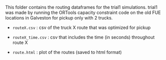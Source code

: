 This folder contains the routing dataframes for the trial1 simulations. trial1 was made by running the ORTools capacity constraint code on the old FUE locations in Galveston for pickup only with 2 trucks.


*  `routeX.csv` : csv of the truck X route that was optimized for pickup
*  `routeX_time.csv` : csv that includes the time (in seconds) throughout route X 


*  `route.html` : plot of the routes (saved to html format)

